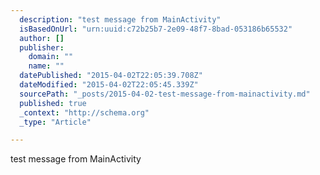 ```yaml
---
  description: "test message from MainActivity"
  isBasedOnUrl: "urn:uuid:c72b25b7-2e09-48f7-8bad-053186b65532"
  author: []
  publisher: 
    domain: ""
    name: ""
  datePublished: "2015-04-02T22:05:39.708Z"
  dateModified: "2015-04-02T22:05:45.339Z"
  sourcePath: "_posts/2015-04-02-test-message-from-mainactivity.md"
  published: true
  _context: "http://schema.org"
  _type: "Article"

---
```

test message from MainActivity